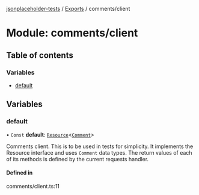 [jsonplaceholder-tests](../README.md) / [Exports](../modules.md) / comments/client

# Module: comments/client

## Table of contents

### Variables

- [default](comments_client.md#default)

## Variables

### default

• `Const` **default**: [`Resource`](../interfaces/interfaces.Resource.md)<[`Comment`](comments_types.md#comment)\>

Comments client. This is to be used in tests for simplicity.
It implements the Resource interface and uses `Comment` data types.
The return values of each of its methods is defined by the current requests handler.

#### Defined in

comments/client.ts:11
